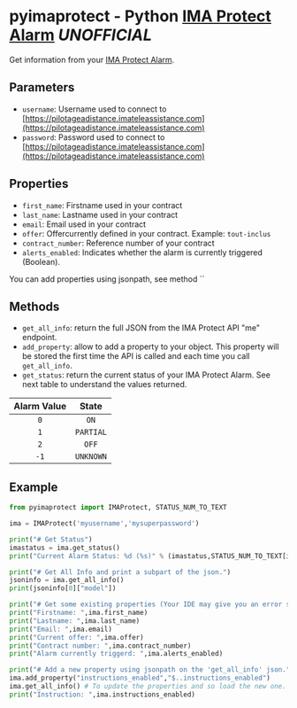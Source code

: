 # pyimaprotect - Python [IMA Protect Alarm](https://www.imaprotect.com/) **_UNOFFICIAL_**

Get information from your [IMA Protect Alarm](https://www.imaprotect.com/).
<!-- This work is originally developed for use with [Home Assistant](https://www.home-assistant.io/) and the *custom component* [imaprotect](https://github.com/pcourbin/imaprotect). -->

## Parameters

- `username`: Username used to connect to [https://pilotageadistance.imateleassistance.com](https://pilotageadistance.imateleassistance.com)
- `password`: Password used to connect to [https://pilotageadistance.imateleassistance.com](https://pilotageadistance.imateleassistance.com)

## Properties

- `first_name`: Firstname used in your contract
- `last_name`: Lastname used in your contract
- `email`: Email used in your contract
- `offer`: Offercurrently defined in your contract. Example: `tout-inclus`
- `contract_number`: Reference number of your contract
- `alerts_enabled`: Indicates whether the alarm is currently triggered (Boolean).

You can add properties using jsonpath, see method ``

## Methods

- `get_all_info`: return the full JSON from the IMA Protect API "me" endpoint.
- `add_property`: allow to add a property to your object. This property will be stored the first time the API is called and each time you call `get_all_info`.
- `get_status`: return the current status of your IMA Protect Alarm. See next table to understand the values returned.

| Alarm Value | State |
|:----:|:----:|
| `0` | `ON` |
| `1` | `PARTIAL` |
| `2` | `OFF` |
| `-1` | `UNKNOWN` |

## Example

```python
from pyimaprotect import IMAProtect, STATUS_NUM_TO_TEXT

ima = IMAProtect('myusername','mysuperpassword')

print("# Get Status")
imastatus = ima.get_status()
print("Current Alarm Status: %d (%s)" % (imastatus,STATUS_NUM_TO_TEXT[imastatus]))

print("# Get All Info and print a subpart of the json.")
jsoninfo = ima.get_all_info()
print(jsoninfo[0]["model"])

print("# Get some existing properties (Your IDE may give you an error since the properties ar dynamically loaded)")
print("Firstname: ",ima.first_name)
print("Lastname: ",ima.last_name)
print("Email: ",ima.email)
print("Current offer: ",ima.offer)
print("Contract number: ",ima.contract_number)
print("Alarm currently triggerd: ",ima.alerts_enabled)

print("# Add a new property using jsonpath on the 'get_all_info' json.")
ima.add_property("instructions_enabled","$..instructions_enabled")
ima.get_all_info() # To update the properties and so load the new one.
print("Instruction: ",ima.instructions_enabled)

```
